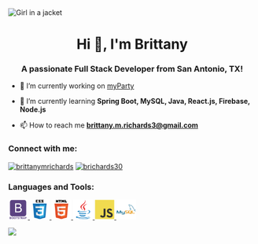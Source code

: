 
<img align="center" src="https://media.giphy.com/media/MvuIqcSwYeJQcr6Mtw/giphy.gif" alt="Girl in a jacket" width="100%" height="500">

<h1 align="center">Hi 👋, I'm Brittany</h1>
<h3 align="center">A passionate Full Stack Developer from San Antonio, TX!</h3>

- 🔭 I’m currently working on [myParty](https://github.com/Polaris-Capstone-My-Party/myParty)

- 🌱 I’m currently learning **Spring Boot, MySQL, Java, React.js, Firebase, Node.js**

- 📫 How to reach me **brittany.m.richards3@gmail.com**

<h3 align="left">Connect with me:</h3>
<p align="left">
<a href="https://linkedin.com/in/brittanymrichards" target="blank"><img align="center" src="https://raw.githubusercontent.com/rahuldkjain/github-profile-readme-generator/master/src/images/icons/Social/linked-in-alt.svg" alt="brittanymrichards" height="30" width="40" /></a>
<a href="https://www.hackerrank.com/brichards30" target="blank"><img align="center" src="https://raw.githubusercontent.com/rahuldkjain/github-profile-readme-generator/master/src/images/icons/Social/hackerrank.svg" alt="brichards30" height="30" width="40" /></a>

</p>

<h3 align="left">Languages and Tools:</h3>
<p align="left"> <a href="https://getbootstrap.com" target="_blank"> <img src="https://raw.githubusercontent.com/devicons/devicon/master/icons/bootstrap/bootstrap-plain-wordmark.svg" alt="bootstrap" width="40" height="40"/> </a> <a href="https://www.w3schools.com/css/" target="_blank"> <img src="https://raw.githubusercontent.com/devicons/devicon/master/icons/css3/css3-original-wordmark.svg" alt="css3" width="40" height="40"/> </a> <a href="https://www.w3.org/html/" target="_blank"> <img src="https://raw.githubusercontent.com/devicons/devicon/master/icons/html5/html5-original-wordmark.svg" alt="html5" width="40" height="40"/> </a> <a href="https://www.java.com" target="_blank"> <img src="https://raw.githubusercontent.com/devicons/devicon/master/icons/java/java-original.svg" alt="java" width="40" height="40"/> </a> <a href="https://developer.mozilla.org/en-US/docs/Web/JavaScript" target="_blank"> <img src="https://raw.githubusercontent.com/devicons/devicon/master/icons/javascript/javascript-original.svg" alt="javascript" width="40" height="40"/> </a> <a href="https://www.mysql.com/" target="_blank"> <img src="https://raw.githubusercontent.com/devicons/devicon/master/icons/mysql/mysql-original-wordmark.svg" alt="mysql" width="40" height="40"/> </a> </p>



<img height="180em" src="https://github-readme-stats.vercel.app/api?username=brichards30&show_icons=true&hide_border=true&&count_private=true&include_all_commits=true" />
<!---
brichards30/brichards30 is a ✨ special ✨ repository because its `README.md` (this file) appears on your GitHub profile.
You can click the Preview link to take a look at your changes.
--->
